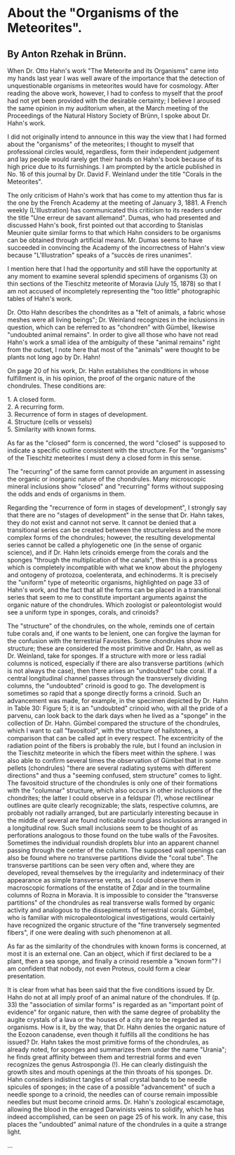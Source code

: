 # About the "Organisms of the Meteorites".

## By Anton Rzehak in Brünn.

When Dr. Otto Hahn's work "The Meteorite and its Organisms" came into my hands last year I was well aware of the importance that the detection of unquestionable organisms in meteorites would have for cosmology. After reading the above work, however, I had to confess to myself that the proof had not yet been provided with the desirable certainty; I believe I aroused the same opinion in my auditorium when, at the March meeting of the Proceedings of the Natural History Society of Brünn, I spoke about Dr. Hahn's work.

I did not originally intend to announce in this way the view that I had formed about the "organisms" of the meteorites; I thought to myself that professional circles would, regardless, form their independent judgement and lay people would rarely get their hands on Hahn's book because of its high price due to its furnishings. I am prompted by the article published in No. 16 of this journal by Dr. David F. Weinland under the title "Corals in the Meteorites".

The only criticism of Hahn's work that has come to my attention thus far is the one by the French Academy at the meeting of January 3, 1881. A French weekly (L'Illustration) has communicated this criticism to its readers under the title "Une erreur de savant allemand". Dumas, who had presented and discussed Hahn's book, first pointed out that according to Stanislas Meunier quite similar forms to that which Hahn considers to be organisms can be obtained through artificial means. Mr. Dumas seems to have succeeded in convincing the Academy of the incorrectness of Hahn's view because "L'Illustration" speaks of a “succès de rires unanimes”.

I mention here that I had the opportunity and still have the opportunity at any moment to examine several splendid specimens of organisms (3) on thin sections of the Tieschitz meteorite of Moravia (July 15, 1878) so that I am not accused of incompletely representing the "too little" photographic tables of Hahn's work.

Dr. Otto Hahn describes the chondrites as a "felt of animals, a fabric whose meshes were all living beings"; Dr. Weinland recognizes in the inclusions in question, which can be referred to as "chondren" with Gümbel, likewise "undoubted animal remains". In order to give all those who have not read Hahn's work a small idea of the ambiguity of these "animal remains" right from the outset, I note here that most of the "animals" were thought to be plants not long ago by Dr. Hahn!

On page 20 of his work, Dr. Hahn establishes the conditions in whose fulfillment is, in his opinion, the proof of the organic nature of the chondrules. These conditions are:

1\. A closed form.  
2\. A recurring form.  
3\. Recurrence of form in stages of development.  
4\. Structure (cells or vessels)  
5\. Similarity with known forms.  

As far as the "closed" form is concerned, the word "closed" is supposed to indicate a specific outline consistent with the structure. For the "organisms" of the Tieschitz meteorites I must deny a closed form in this sense.

The "recurring" of the same form cannot provide an argument in assessing the organic or inorganic nature of the chondrules. Many microscopic mineral inclusions show "closed" and "recurring" forms without supposing the odds and ends of organisms in them.

Regarding the "recurrence of form in stages of development", I strongly say that there are no "stages of development" in the sense that Dr. Hahn takes, they do not exist and cannot not serve. It cannot be denied that a transitional series can be created between the structureless and the more complex forms of the chondrules; however, the resulting developmental series cannot be called a phylogenetic one (in the sense of organic science), and if Dr. Hahn lets crinoids emerge from the corals and the sponges "through the multiplication of the canals", then this is a process which is completely incompatible with what we know about the phylogeny and ontogeny of protozoa, coelenterata, and echinoderms. It is precisely the "uniform" type of meteoritic organisms, highlighted on page 33 of Hahn's work, and the fact that all the forms can be placed in a transitional series that seem to me to constitute important arguments against the organic nature of the chondrules. Which zoologist or paleontologist would see a uniform type in sponges, corals, and crinoids?

The "structure" of the chondrules, on the whole, reminds one of certain tube corals and, if one wants to be lenient, one can forgive the layman for the confusion with the terrestrial Favosites. Some chondrules show no structure; these are considered the most primitive and Dr. Hahn, as well as Dr. Weinland, take for sponges. If a structure with more or less radial columns is noticed, especially if there are also transverse partitions (which is not always the case), then there arises an "undoubted" tube coral. If a central longitudinal channel passes through the transversely dividing columns, the "undoubted" crinoid is good to go. The development is sometimes so rapid that a sponge directly forms a crinoid. Such an advancement was made, for example, in the specimen depicted by Dr. Hahn in Table 30: Figure 5; it is an "undoubted" crinoid who, with all the pride of a parvenu, can look back to the dark days when he lived as a "sponge" in the collection of Dr. Hahn. Gümbel compared the structure of the chondrules, which I want to call "favositoid", with the structure of hailstones, a comparison that can be called apt in every respect. The excentricity of the radiation point of the fibers is probably the rule, but I found an inclusion in the Tieschitz meteorite in which the fibers meet within the sphere. I was also able to confirm several times the observation of Gümbel that in some pellets (chondrules) "there are several radiating systems with different directions" and thus a "seeming confused, stem structure" comes to light. The favositoid structure of the chondrules is only one of their formations with the "columnar" structure, which also occurs in other inclusions of the chondrites; the latter I could observe in a feldspar (?), whose rectilinear outlines are quite clearly recognizable; the slats, respective columns, are probably not radially arranged, but are particularly interesting because in the middle of several are found noticable round glass inclusions arranged in a longitudinal row. Such small inclusions seem to be thought of as perforations analogous to those found on the tube walls of the Favosites. Sometimes the individual roundish droplets blur into an apparent channel passing through the center of the column. The supposed wall openings can also be found where no transverse partitions divide the "coral tube". The transverse partitions can be seen very often and, where they are developed, reveal themselves by the irregularity and indeterminacy of their appearance as simple transverse vents, as I could observe them in macroscopic formations of the enstatite of Zdjar and in the tourmaline columns of Rozna in Moravia. It is impossible to consider the "transverse partitions" of the chondrules as real transverse walls formed by organic activity and analogous to the dissepiments of terrestrial corals. Gümbel, who is familiar with micropaleontological investigations, would certainly have recognized the organic structure of the "fine tranversely segmented fibers", if one were dealing with such phenomenon at all.

As far as the similarity of the chondrules with known forms is concerned, at most it is an external one. Can an object, which if first declared to be a plant, then a sea sponge, and finally a crinoid resemble a "known form"? I am confident that nobody, not even Proteus, could form a clear presentation.

It is clear from what has been said that the five conditions issued by Dr. Hahn do not at all imply proof of an animal nature of the chondrules. If (p. 33) the "association of similar forms" is regarded as an "important point of evidence" for organic nature, then with the same degree of probablity the augite crystals of a lava or the houses of a city are to be regarded as organisms. How is it, by the way, that Dr. Hahn denies the organic nature of the Eozoon canadense, even though it fulfills all the conditions he has issued? Dr. Hahn takes the most primitive forms of the chondrules, as already noted, for sponges and summarizes them under the name "Urania"; he finds great affinity between them and terrestrial forms and even recognizes the genus Astrospongia (!). He can clearly distinguish the growth sites and mouth openings at the thin throats of his sponges. Dr. Hahn considers indistinct tangles of small crystal bands to be needle spicules of sponges; in the case of a possible "advancement" of such a needle sponge to a crinoid, the needles can of course remain impossible needles but must become crinoid arms. Dr. Hahn's zoological escamotage, allowing the blood in the enraged Darwinists veins to solidify, which he has indeed accomplished, can be seen on page 25 of his work. In any case, this places the "undoubted" animal nature of the chondrules in a quite a strange light.  

...
